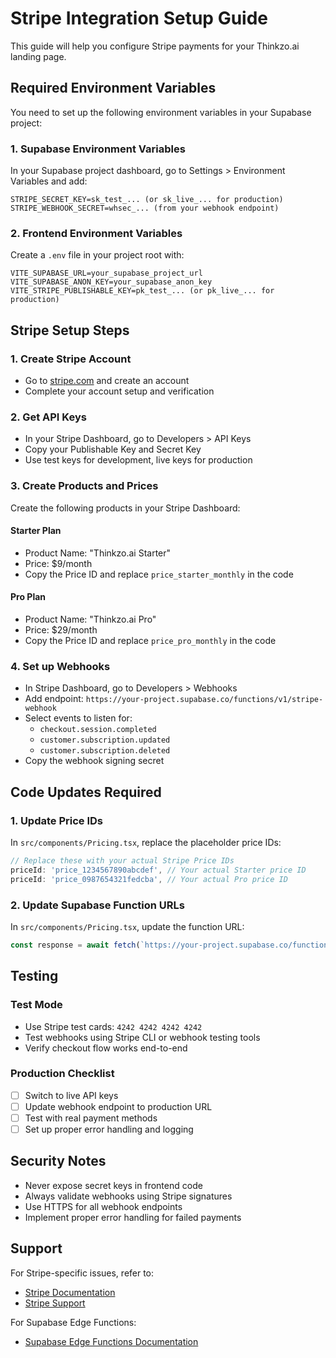 # Stripe Integration Setup Guide

This guide will help you configure Stripe payments for your Thinkzo.ai landing page.

## Required Environment Variables

You need to set up the following environment variables in your Supabase project:

### 1. Supabase Environment Variables

In your Supabase project dashboard, go to Settings > Environment Variables and add:

```
STRIPE_SECRET_KEY=sk_test_... (or sk_live_... for production)
STRIPE_WEBHOOK_SECRET=whsec_... (from your webhook endpoint)
```

### 2. Frontend Environment Variables

Create a `.env` file in your project root with:

```
VITE_SUPABASE_URL=your_supabase_project_url
VITE_SUPABASE_ANON_KEY=your_supabase_anon_key
VITE_STRIPE_PUBLISHABLE_KEY=pk_test_... (or pk_live_... for production)
```

## Stripe Setup Steps

### 1. Create Stripe Account
- Go to [stripe.com](https://stripe.com) and create an account
- Complete your account setup and verification

### 2. Get API Keys
- In your Stripe Dashboard, go to Developers > API Keys
- Copy your Publishable Key and Secret Key
- Use test keys for development, live keys for production

### 3. Create Products and Prices
Create the following products in your Stripe Dashboard:

#### Starter Plan
- Product Name: "Thinkzo.ai Starter"
- Price: $9/month
- Copy the Price ID and replace `price_starter_monthly` in the code

#### Pro Plan
- Product Name: "Thinkzo.ai Pro"
- Price: $29/month
- Copy the Price ID and replace `price_pro_monthly` in the code

### 4. Set up Webhooks
- In Stripe Dashboard, go to Developers > Webhooks
- Add endpoint: `https://your-project.supabase.co/functions/v1/stripe-webhook`
- Select events to listen for:
  - `checkout.session.completed`
  - `customer.subscription.updated`
  - `customer.subscription.deleted`
- Copy the webhook signing secret

## Code Updates Required

### 1. Update Price IDs
In `src/components/Pricing.tsx`, replace the placeholder price IDs:

```typescript
// Replace these with your actual Stripe Price IDs
priceId: 'price_1234567890abcdef', // Your actual Starter price ID
priceId: 'price_0987654321fedcba', // Your actual Pro price ID
```

### 2. Update Supabase Function URLs
In `src/components/Pricing.tsx`, update the function URL:

```typescript
const response = await fetch(`https://your-project.supabase.co/functions/v1/create-checkout-session`, {
```

## Testing

### Test Mode
- Use Stripe test cards: `4242 4242 4242 4242`
- Test webhooks using Stripe CLI or webhook testing tools
- Verify checkout flow works end-to-end

### Production Checklist
- [ ] Switch to live API keys
- [ ] Update webhook endpoint to production URL
- [ ] Test with real payment methods
- [ ] Set up proper error handling and logging

## Security Notes

- Never expose secret keys in frontend code
- Always validate webhooks using Stripe signatures
- Use HTTPS for all webhook endpoints
- Implement proper error handling for failed payments

## Support

For Stripe-specific issues, refer to:
- [Stripe Documentation](https://stripe.com/docs)
- [Stripe Support](https://support.stripe.com)

For Supabase Edge Functions:
- [Supabase Edge Functions Documentation](https://supabase.com/docs/guides/functions)
